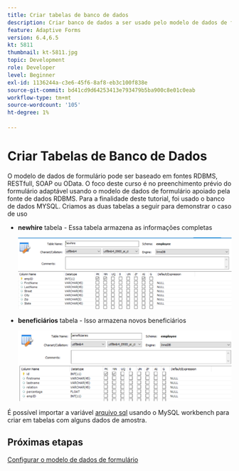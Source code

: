 ```yaml
---
title: Criar tabelas de banco de dados
description: Criar banco de dados a ser usado pelo modelo de dados de formulário
feature: Adaptive Forms
version: 6.4,6.5
kt: 5811
thumbnail: kt-5811.jpg
topic: Development
role: Developer
level: Beginner
exl-id: 1136244a-c3e6-45f6-8af8-eb3c100f838e
source-git-commit: bd41cd9d64253413e793479b5ba900c8e01c0eab
workflow-type: tm+mt
source-wordcount: '105'
ht-degree: 1%

---
```


# Criar Tabelas de Banco de Dados

O modelo de dados de formulário pode ser baseado em fontes RDBMS, RESTfull, SOAP ou OData. O foco deste curso é no preenchimento prévio do formulário adaptável usando o modelo de dados de formulário apoiado pela fonte de dados RDBMS. Para a finalidade deste tutorial, foi usado o banco de dados MYSQL. Criamos as duas tabelas a seguir para demonstrar o caso de uso

* **newhire** tabela - Essa tabela armazena as informações completas

   ![newhire](assets/newhire-table.png)


* **beneficiários** tabela - Isso armazena novos beneficiários

   ![beneficiários](assets/beneficiaries-table.png)

É possível importar a variável [arquivo sql](assets/db-schema.sql) usando o MySQL workbench para criar em tabelas com alguns dados de amostra.

## Próximas etapas

[Configurar o modelo de dados de formulário](./configuring-form-data-model.md)
